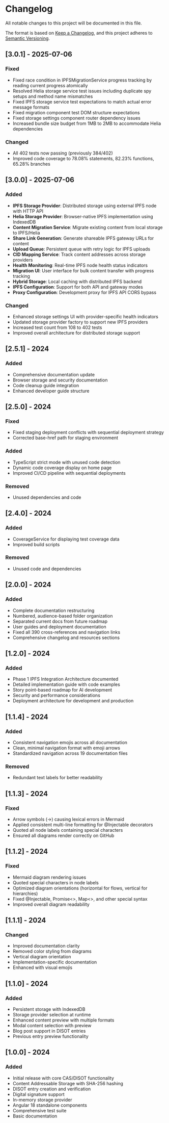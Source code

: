 # Changelog

All notable changes to this project will be documented in this file.

The format is based on [Keep a Changelog](https://keepachangelog.com/en/1.0.0/),
and this project adheres to [Semantic Versioning](https://semver.org/spec/v2.0.0.html).

## [3.0.1] - 2025-07-06

### Fixed
- Fixed race condition in IPFSMigrationService progress tracking by reading current progress atomically
- Resolved Helia storage service test issues including duplicate spy setups and method name mismatches
- Fixed IPFS storage service test expectations to match actual error message formats
- Fixed migration component test DOM structure expectations
- Fixed storage settings component router dependency issues
- Increased bundle size budget from 1MB to 2MB to accommodate Helia dependencies

### Changed
- All 402 tests now passing (previously 384/402)
- Improved code coverage to 78.08% statements, 82.23% functions, 65.28% branches

## [3.0.0] - 2025-07-06

### Added
- **IPFS Storage Provider**: Distributed storage using external IPFS node with HTTP API
- **Helia Storage Provider**: Browser-native IPFS implementation using IndexedDB
- **Content Migration Service**: Migrate existing content from local storage to IPFS/Helia
- **Share Link Generation**: Generate shareable IPFS gateway URLs for content
- **Upload Queue**: Persistent queue with retry logic for IPFS uploads
- **CID Mapping Service**: Track content addresses across storage providers
- **Health Monitoring**: Real-time IPFS node health status indicators
- **Migration UI**: User interface for bulk content transfer with progress tracking
- **Hybrid Storage**: Local caching with distributed IPFS backend
- **IPFS Configuration**: Support for both API and gateway modes
- **Proxy Configuration**: Development proxy for IPFS API CORS bypass

### Changed
- Enhanced storage settings UI with provider-specific health indicators
- Updated storage provider factory to support new IPFS providers
- Increased test count from 108 to 402 tests
- Improved overall architecture for distributed storage support

## [2.5.1] - 2024

### Added
- Comprehensive documentation update
- Browser storage and security documentation
- Code cleanup guide integration
- Enhanced developer guide structure

## [2.5.0] - 2024

### Fixed
- Fixed staging deployment conflicts with sequential deployment strategy
- Corrected base-href path for staging environment

### Added
- TypeScript strict mode with unused code detection
- Dynamic code coverage display on home page
- Improved CI/CD pipeline with sequential deployments

### Removed
- Unused dependencies and code

## [2.4.0] - 2024

### Added
- CoverageService for displaying test coverage data
- Improved build scripts

### Removed
- Unused code and dependencies

## [2.0.0] - 2024

### Added
- Complete documentation restructuring
- Numbered, audience-based folder organization
- Separated current docs from future roadmap
- User guides and deployment documentation
- Fixed all 390 cross-references and navigation links
- Comprehensive changelog and resources sections

## [1.2.0] - 2024

### Added
- Phase 1 IPFS Integration Architecture documented
- Detailed implementation guide with code examples
- Story point-based roadmap for AI development
- Security and performance considerations
- Deployment architecture for development and production

## [1.1.4] - 2024

### Added
- Consistent navigation emojis across all documentation
- Clean, minimal navigation format with emoji arrows
- Standardized navigation across 19 documentation files

### Removed
- Redundant text labels for better readability

## [1.1.3] - 2024

### Fixed
- Arrow symbols (→) causing lexical errors in Mermaid
- Applied consistent multi-line formatting for @Injectable decorators
- Quoted all node labels containing special characters
- Ensured all diagrams render correctly on GitHub

## [1.1.2] - 2024

### Fixed
- Mermaid diagram rendering issues
- Quoted special characters in node labels
- Optimized diagram orientations (horizontal for flows, vertical for hierarchies)
- Fixed @Injectable, Promise<>, Map<>, and other special syntax
- Improved overall diagram readability

## [1.1.1] - 2024

### Changed
- Improved documentation clarity
- Removed color styling from diagrams
- Vertical diagram orientation
- Implementation-specific documentation
- Enhanced with visual emojis

## [1.1.0] - 2024

### Added
- Persistent storage with IndexedDB
- Storage provider selection at runtime
- Enhanced content preview with multiple formats
- Modal content selection with preview
- Blog post support in DISOT entries
- Previous entry preview functionality

## [1.0.0] - 2024

### Added
- Initial release with core CAS/DISOT functionality
- Content Addressable Storage with SHA-256 hashing
- DISOT entry creation and verification
- Digital signature support
- In-memory storage provider
- Angular 18 standalone components
- Comprehensive test suite
- Basic documentation